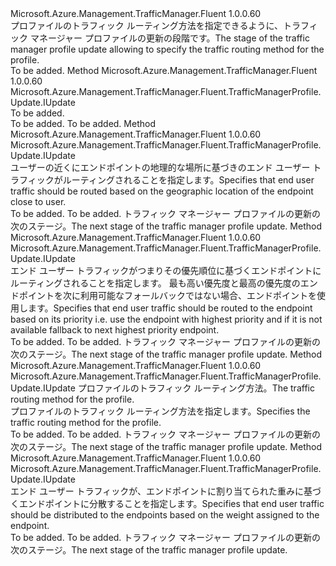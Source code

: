 <Type Name="IWithTrafficRoutingMethod" FullName="Microsoft.Azure.Management.TrafficManager.Fluent.TrafficManagerProfile.Update.IWithTrafficRoutingMethod">
  <TypeSignature Language="C#" Value="public interface IWithTrafficRoutingMethod" />
  <TypeSignature Language="ILAsm" Value=".class public interface auto ansi abstract IWithTrafficRoutingMethod" />
  <TypeSignature Language="DocId" Value="T:Microsoft.Azure.Management.TrafficManager.Fluent.TrafficManagerProfile.Update.IWithTrafficRoutingMethod" />
  <TypeSignature Language="VB.NET" Value="Public Interface IWithTrafficRoutingMethod" />
  <TypeSignature Language="F#" Value="type IWithTrafficRoutingMethod = interface" />
  <AssemblyInfo>
    <AssemblyName>Microsoft.Azure.Management.TrafficManager.Fluent</AssemblyName>
    <AssemblyVersion>1.0.0.60</AssemblyVersion>
  </AssemblyInfo>
  <Interfaces />
  <Docs>
    <summary>
            <span data-ttu-id="81ed6-101">プロファイルのトラフィック ルーティング方法を指定できるように、トラフィック マネージャー プロファイルの更新の段階です。</span><span class="sxs-lookup"><span data-stu-id="81ed6-101">The stage of the traffic manager profile update allowing to specify the traffic routing method for the profile.</span></span>
            </summary>
    <remarks>To be added.</remarks>
  </Docs>
  <Members>
    <Member MemberName="WithGeographicBasedRouting">
      <MemberSignature Language="C#" Value="public Microsoft.Azure.Management.TrafficManager.Fluent.TrafficManagerProfile.Update.IUpdate WithGeographicBasedRouting ();" />
      <MemberSignature Language="ILAsm" Value=".method public hidebysig newslot virtual instance class Microsoft.Azure.Management.TrafficManager.Fluent.TrafficManagerProfile.Update.IUpdate WithGeographicBasedRouting() cil managed" />
      <MemberSignature Language="DocId" Value="M:Microsoft.Azure.Management.TrafficManager.Fluent.TrafficManagerProfile.Update.IWithTrafficRoutingMethod.WithGeographicBasedRouting" />
      <MemberSignature Language="VB.NET" Value="Public Function WithGeographicBasedRouting () As IUpdate" />
      <MemberSignature Language="F#" Value="abstract member WithGeographicBasedRouting : unit -&gt; Microsoft.Azure.Management.TrafficManager.Fluent.TrafficManagerProfile.Update.IUpdate" Usage="iWithTrafficRoutingMethod.WithGeographicBasedRouting " />
      <MemberType>Method</MemberType>
      <AssemblyInfo>
        <AssemblyName>Microsoft.Azure.Management.TrafficManager.Fluent</AssemblyName>
        <AssemblyVersion>1.0.0.60</AssemblyVersion>
      </AssemblyInfo>
      <ReturnValue>
        <ReturnType>Microsoft.Azure.Management.TrafficManager.Fluent.TrafficManagerProfile.Update.IUpdate</ReturnType>
      </ReturnValue>
      <Parameters />
      <Docs>
        <summary>To be added.</summary>
        <returns>To be added.</returns>
        <remarks>To be added.</remarks>
      </Docs>
    </Member>
    <Member MemberName="WithPerformanceBasedRouting">
      <MemberSignature Language="C#" Value="public Microsoft.Azure.Management.TrafficManager.Fluent.TrafficManagerProfile.Update.IUpdate WithPerformanceBasedRouting ();" />
      <MemberSignature Language="ILAsm" Value=".method public hidebysig newslot virtual instance class Microsoft.Azure.Management.TrafficManager.Fluent.TrafficManagerProfile.Update.IUpdate WithPerformanceBasedRouting() cil managed" />
      <MemberSignature Language="DocId" Value="M:Microsoft.Azure.Management.TrafficManager.Fluent.TrafficManagerProfile.Update.IWithTrafficRoutingMethod.WithPerformanceBasedRouting" />
      <MemberSignature Language="VB.NET" Value="Public Function WithPerformanceBasedRouting () As IUpdate" />
      <MemberSignature Language="F#" Value="abstract member WithPerformanceBasedRouting : unit -&gt; Microsoft.Azure.Management.TrafficManager.Fluent.TrafficManagerProfile.Update.IUpdate" Usage="iWithTrafficRoutingMethod.WithPerformanceBasedRouting " />
      <MemberType>Method</MemberType>
      <AssemblyInfo>
        <AssemblyName>Microsoft.Azure.Management.TrafficManager.Fluent</AssemblyName>
        <AssemblyVersion>1.0.0.60</AssemblyVersion>
      </AssemblyInfo>
      <ReturnValue>
        <ReturnType>Microsoft.Azure.Management.TrafficManager.Fluent.TrafficManagerProfile.Update.IUpdate</ReturnType>
      </ReturnValue>
      <Parameters />
      <Docs>
        <summary>
            <span data-ttu-id="81ed6-102">ユーザーの近くにエンドポイントの地理的な場所に基づきのエンド ユーザー トラフィックがルーティングされることを指定します。</span><span class="sxs-lookup"><span data-stu-id="81ed6-102">Specifies that end user traffic should be routed based on the geographic location of the endpoint close to user.</span></span>
            </summary>
        <returns>To be added.</returns>
        <remarks>To be added.</remarks>
        <return><span data-ttu-id="81ed6-103">トラフィック マネージャー プロファイルの更新の次のステージ。</span><span class="sxs-lookup"><span data-stu-id="81ed6-103">The next stage of the traffic manager profile update.</span></span></return>
      </Docs>
    </Member>
    <Member MemberName="WithPriorityBasedRouting">
      <MemberSignature Language="C#" Value="public Microsoft.Azure.Management.TrafficManager.Fluent.TrafficManagerProfile.Update.IUpdate WithPriorityBasedRouting ();" />
      <MemberSignature Language="ILAsm" Value=".method public hidebysig newslot virtual instance class Microsoft.Azure.Management.TrafficManager.Fluent.TrafficManagerProfile.Update.IUpdate WithPriorityBasedRouting() cil managed" />
      <MemberSignature Language="DocId" Value="M:Microsoft.Azure.Management.TrafficManager.Fluent.TrafficManagerProfile.Update.IWithTrafficRoutingMethod.WithPriorityBasedRouting" />
      <MemberSignature Language="VB.NET" Value="Public Function WithPriorityBasedRouting () As IUpdate" />
      <MemberSignature Language="F#" Value="abstract member WithPriorityBasedRouting : unit -&gt; Microsoft.Azure.Management.TrafficManager.Fluent.TrafficManagerProfile.Update.IUpdate" Usage="iWithTrafficRoutingMethod.WithPriorityBasedRouting " />
      <MemberType>Method</MemberType>
      <AssemblyInfo>
        <AssemblyName>Microsoft.Azure.Management.TrafficManager.Fluent</AssemblyName>
        <AssemblyVersion>1.0.0.60</AssemblyVersion>
      </AssemblyInfo>
      <ReturnValue>
        <ReturnType>Microsoft.Azure.Management.TrafficManager.Fluent.TrafficManagerProfile.Update.IUpdate</ReturnType>
      </ReturnValue>
      <Parameters />
      <Docs>
        <summary>
            <span data-ttu-id="81ed6-104">エンド ユーザー トラフィックがつまりその優先順位に基づくエンドポイントにルーティングされることを指定します。 最も高い優先度と最高の優先度のエンドポイントを次に利用可能なフォールバックではない場合、エンドポイントを使用します。</span><span class="sxs-lookup"><span data-stu-id="81ed6-104">Specifies that end user traffic should be routed to the endpoint based on its priority i.e. use the endpoint with highest priority and if it is not available fallback to next highest priority endpoint.</span></span>
            </summary>
        <returns>To be added.</returns>
        <remarks>To be added.</remarks>
        <return><span data-ttu-id="81ed6-105">トラフィック マネージャー プロファイルの更新の次のステージ。</span><span class="sxs-lookup"><span data-stu-id="81ed6-105">The next stage of the traffic manager profile update.</span></span></return>
      </Docs>
    </Member>
    <Member MemberName="WithTrafficRoutingMethod">
      <MemberSignature Language="C#" Value="public Microsoft.Azure.Management.TrafficManager.Fluent.TrafficManagerProfile.Update.IUpdate WithTrafficRoutingMethod (Microsoft.Azure.Management.TrafficManager.Fluent.TrafficRoutingMethod routingMethod);" />
      <MemberSignature Language="ILAsm" Value=".method public hidebysig newslot virtual instance class Microsoft.Azure.Management.TrafficManager.Fluent.TrafficManagerProfile.Update.IUpdate WithTrafficRoutingMethod(class Microsoft.Azure.Management.TrafficManager.Fluent.TrafficRoutingMethod routingMethod) cil managed" />
      <MemberSignature Language="DocId" Value="M:Microsoft.Azure.Management.TrafficManager.Fluent.TrafficManagerProfile.Update.IWithTrafficRoutingMethod.WithTrafficRoutingMethod(Microsoft.Azure.Management.TrafficManager.Fluent.TrafficRoutingMethod)" />
      <MemberSignature Language="VB.NET" Value="Public Function WithTrafficRoutingMethod (routingMethod As TrafficRoutingMethod) As IUpdate" />
      <MemberSignature Language="F#" Value="abstract member WithTrafficRoutingMethod : Microsoft.Azure.Management.TrafficManager.Fluent.TrafficRoutingMethod -&gt; Microsoft.Azure.Management.TrafficManager.Fluent.TrafficManagerProfile.Update.IUpdate" Usage="iWithTrafficRoutingMethod.WithTrafficRoutingMethod routingMethod" />
      <MemberType>Method</MemberType>
      <AssemblyInfo>
        <AssemblyName>Microsoft.Azure.Management.TrafficManager.Fluent</AssemblyName>
        <AssemblyVersion>1.0.0.60</AssemblyVersion>
      </AssemblyInfo>
      <ReturnValue>
        <ReturnType>Microsoft.Azure.Management.TrafficManager.Fluent.TrafficManagerProfile.Update.IUpdate</ReturnType>
      </ReturnValue>
      <Parameters>
        <Parameter Name="routingMethod" Type="Microsoft.Azure.Management.TrafficManager.Fluent.TrafficRoutingMethod" />
      </Parameters>
      <Docs>
        <param name="routingMethod"><span data-ttu-id="81ed6-106">プロファイルのトラフィック ルーティング方法。</span><span class="sxs-lookup"><span data-stu-id="81ed6-106">The traffic routing method for the profile.</span></span></param>
        <summary>
            <span data-ttu-id="81ed6-107">プロファイルのトラフィック ルーティング方法を指定します。</span><span class="sxs-lookup"><span data-stu-id="81ed6-107">Specifies the traffic routing method for the profile.</span></span>
            </summary>
        <returns>To be added.</returns>
        <remarks>To be added.</remarks>
        <return><span data-ttu-id="81ed6-108">トラフィック マネージャー プロファイルの更新の次のステージ。</span><span class="sxs-lookup"><span data-stu-id="81ed6-108">The next stage of the traffic manager profile update.</span></span></return>
      </Docs>
    </Member>
    <Member MemberName="WithWeightBasedRouting">
      <MemberSignature Language="C#" Value="public Microsoft.Azure.Management.TrafficManager.Fluent.TrafficManagerProfile.Update.IUpdate WithWeightBasedRouting ();" />
      <MemberSignature Language="ILAsm" Value=".method public hidebysig newslot virtual instance class Microsoft.Azure.Management.TrafficManager.Fluent.TrafficManagerProfile.Update.IUpdate WithWeightBasedRouting() cil managed" />
      <MemberSignature Language="DocId" Value="M:Microsoft.Azure.Management.TrafficManager.Fluent.TrafficManagerProfile.Update.IWithTrafficRoutingMethod.WithWeightBasedRouting" />
      <MemberSignature Language="VB.NET" Value="Public Function WithWeightBasedRouting () As IUpdate" />
      <MemberSignature Language="F#" Value="abstract member WithWeightBasedRouting : unit -&gt; Microsoft.Azure.Management.TrafficManager.Fluent.TrafficManagerProfile.Update.IUpdate" Usage="iWithTrafficRoutingMethod.WithWeightBasedRouting " />
      <MemberType>Method</MemberType>
      <AssemblyInfo>
        <AssemblyName>Microsoft.Azure.Management.TrafficManager.Fluent</AssemblyName>
        <AssemblyVersion>1.0.0.60</AssemblyVersion>
      </AssemblyInfo>
      <ReturnValue>
        <ReturnType>Microsoft.Azure.Management.TrafficManager.Fluent.TrafficManagerProfile.Update.IUpdate</ReturnType>
      </ReturnValue>
      <Parameters />
      <Docs>
        <summary>
            <span data-ttu-id="81ed6-109">エンド ユーザー トラフィックが、エンドポイントに割り当てられた重みに基づくエンドポイントに分散することを指定します。</span><span class="sxs-lookup"><span data-stu-id="81ed6-109">Specifies that end user traffic should be distributed to the endpoints based on the weight assigned to the endpoint.</span></span>
            </summary>
        <returns>To be added.</returns>
        <remarks>To be added.</remarks>
        <return><span data-ttu-id="81ed6-110">トラフィック マネージャー プロファイルの更新の次のステージ。</span><span class="sxs-lookup"><span data-stu-id="81ed6-110">The next stage of the traffic manager profile update.</span></span></return>
      </Docs>
    </Member>
  </Members>
</Type>